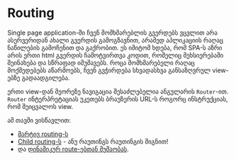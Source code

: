 # Routing

Single page application-ში ჩვენ მომხმარებლის გვერდებს ვცვლით არა ასერვერიდან
ახალი გვერდის გამოგზავნით, არამედ აპლიკაციის რაღაც ნაწილების გამოჩენით და გაქრობით.
ეს იმიტომ ხდება, რომ SPA-ს აზრი არის ერთი html გვერდის ჩამოტვირთვა კოდით,
რომელიც მეხსიერებაში შეინახება და სწრაფად იმუშავებს. როცა მომხმარებელი რაღაც
მოქმედებებს აწარმოებს, ჩვენ გვჭირდება სხვადასხვა განსაზღვრულ view-ებზე გადაადგილება.

ერთი view-დან მეორეზე ნავიგაცია შესაძლებელია ანგულარის `Router`-ით.
`Router` ინტერპრეტაციას უკეთებს ბრაუზერის URL-ს როგორც ინსტრუქციას, რომ
შეიცვალოს view.

ამ თავში ვისწავლით:

- [მარტივ routing-ს](./basic-routing.md)
- [Child routing-ს](./child-routing.md) - ანუ რაუთინგს რაუთინგის შიგნით!
- და [დინამიკურ route-ებთან მუშაობას](./dynamic-routes/).
